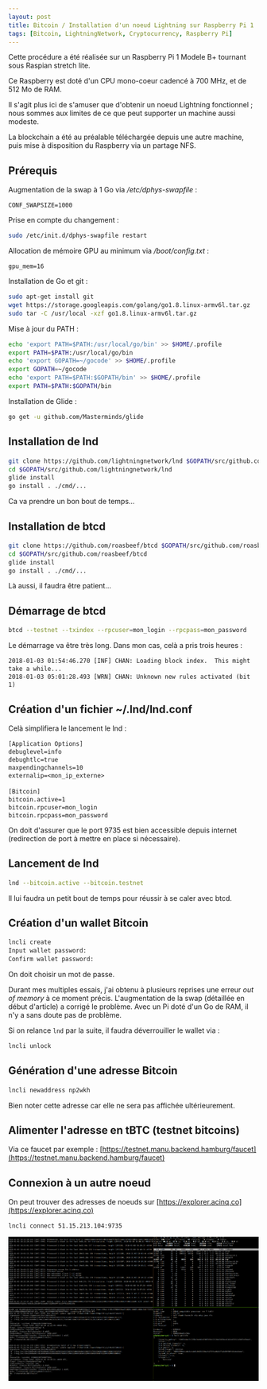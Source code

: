 ```yaml
---
layout: post
title: Bitcoin / Installation d'un noeud Lightning sur Raspberry Pi 1
tags: [Bitcoin, LightningNetwork, Cryptocurrency, Raspberry Pi]
---
```


Cette procédure a été réalisée sur un Raspberry Pi 1 Modele B+
tournant sous Raspian stretch lite.

Ce Raspberry est doté d'un CPU mono-coeur cadencé à 700 MHz, et de 512 Mo de RAM.

Il s'agit plus ici de s'amuser que d'obtenir un noeud Lightning fonctionnel ;
nous sommes aux limites de ce que peut supporter un machine aussi modeste.

La blockchain a été au préalable téléchargée depuis une autre machine, puis mise à
disposition du Raspberry via un partage NFS.

## Prérequis

Augmentation de la swap à 1 Go via */etc/dphys-swapfile* :

```text
CONF_SWAPSIZE=1000
```

Prise en compte du changement :

```bash
sudo /etc/init.d/dphys-swapfile restart
```

Allocation de mémoire GPU au minimum via */boot/config.txt* :

```text
gpu_mem=16
```

Installation de Go et git :
```bash
sudo apt-get install git
wget https://storage.googleapis.com/golang/go1.8.linux-armv6l.tar.gz
sudo tar -C /usr/local -xzf go1.8.linux-armv6l.tar.gz
```

Mise à jour du PATH :
```bash
echo 'export PATH=$PATH:/usr/local/go/bin' >> $HOME/.profile
export PATH=$PATH:/usr/local/go/bin
echo 'export GOPATH=~/gocode' >> $HOME/.profile
export GOPATH=~/gocode
echo 'export PATH=$PATH:$GOPATH/bin' >> $HOME/.profile
export PATH=$PATH:$GOPATH/bin
```

Installation de Glide :
```bash
go get -u github.com/Masterminds/glide
```

## Installation de lnd

```bash
git clone https://github.com/lightningnetwork/lnd $GOPATH/src/github.com/lightningnetwork/lnd
cd $GOPATH/src/github.com/lightningnetwork/lnd
glide install
go install . ./cmd/...
```

Ca va prendre un bon bout de temps...

## Installation de btcd

```bash
git clone https://github.com/roasbeef/btcd $GOPATH/src/github.com/roasbeef/btcd
cd $GOPATH/src/github.com/roasbeef/btcd
glide install
go install . ./cmd/...
```

Là aussi, il faudra être patient...

## Démarrage de btcd

```bash
btcd --testnet --txindex --rpcuser=mon_login --rpcpass=mon_password
```

Le démarrage va être très long. Dans mon cas, celà a pris trois heures :

```text
2018-01-03 01:54:46.270 [INF] CHAN: Loading block index.  This might take a while...
2018-01-03 05:01:28.493 [WRN] CHAN: Unknown new rules activated (bit 1)
```

## Création d'un fichier ~/.lnd/lnd.conf

Celà simplifiera le lancement le lnd :

```text
[Application Options]
debuglevel=info
debughtlc=true
maxpendingchannels=10
externalip=<mon_ip_externe> 
  
[Bitcoin]
bitcoin.active=1
bitcoin.rpcuser=mon_login
bitcoin.rpcpass=mon_password
```

On doit d'assurer que le port 9735 est bien accessible depuis internet (redirection de port à mettre en place si nécessaire).

## Lancement de lnd

```bash
lnd --bitcoin.active --bitcoin.testnet
```

Il lui faudra un petit bout de temps pour réussir à se caler avec btcd.

## Création d'un wallet Bitcoin

```bash
lncli create
Input wallet password: 
Confirm wallet password:
```

On doit choisir un mot de passe.

Durant mes multiples essais, j'ai obtenu à plusieurs reprises une erreur
*out of memory* à ce moment précis. L'augmentation de la swap (détaillée
en début d'article) a corrigé le problème. Avec un Pi doté d'un Go de RAM,
il n'y a sans doute pas de problème.

Si on relance `lnd` par la suite, il faudra déverrouiller le wallet via :

```bash
lncli unlock
```

## Génération d'une adresse Bitcoin

```bash
lncli newaddress np2wkh
```

Bien noter cette adresse car elle ne sera pas affichée ultérieurement.

## Alimenter l'adresse en tBTC (testnet bitcoins)

Via ce faucet par exemple : [https://testnet.manu.backend.hamburg/faucet](https://testnet.manu.backend.hamburg/faucet)

## Connexion à un autre noeud

On peut trouver des adresses de noeuds sur [https://explorer.acinq.co](https://explorer.acinq.co)

```bash
lncli connect 51.15.213.104:9735
```

![BTCD + LND sur Pi1](/images/pi1-btcd-lnd.png "BTCD + LND sur Pi1")